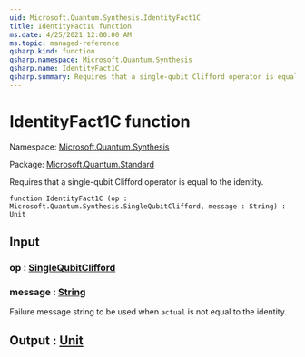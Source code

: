 ```yaml
---
uid: Microsoft.Quantum.Synthesis.IdentityFact1C
title: IdentityFact1C function
ms.date: 4/25/2021 12:00:00 AM
ms.topic: managed-reference
qsharp.kind: function
qsharp.namespace: Microsoft.Quantum.Synthesis
qsharp.name: IdentityFact1C
qsharp.summary: Requires that a single-qubit Clifford operator is equal to the identity.
---
```


# IdentityFact1C function

Namespace: [Microsoft.Quantum.Synthesis](xref:Microsoft.Quantum.Synthesis)

Package: [Microsoft.Quantum.Standard](https://nuget.org/packages/Microsoft.Quantum.Standard)


Requires that a single-qubit Clifford operator is equal to the identity.

```qsharp
function IdentityFact1C (op : Microsoft.Quantum.Synthesis.SingleQubitClifford, message : String) : Unit
```


## Input

### op : [SingleQubitClifford](xref:Microsoft.Quantum.Synthesis.SingleQubitClifford)




### message : [String](xref:microsoft.quantum.qsharp.valueliterals#string-literals)

Failure message string to be used when `actual` is not equal to the identity.



## Output : [Unit](xref:microsoft.quantum.qsharp.valueliterals#unit-literal)

